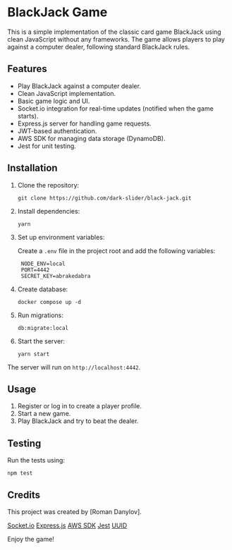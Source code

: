 # BlackJack Game

This is a simple implementation of the classic card game BlackJack using clean JavaScript without any frameworks. The game allows players to play against a computer dealer, following standard BlackJack rules.

## Features

- Play BlackJack against a computer dealer.
- Clean JavaScript implementation.
- Basic game logic and UI.
- Socket.io integration for real-time updates (notified when the game starts).
- Express.js server for handling game requests.
- JWT-based authentication.
- AWS SDK for managing data storage (DynamoDB).
- Jest for unit testing.

## Installation

1. Clone the repository:

   ```
   git clone https://github.com/dark-slider/black-jack.git
   ```

2. Install dependencies:

   ```
   yarn
   ```

3. Set up environment variables:

   Create a `.env` file in the project root and add the following variables:

   ```
    NODE_ENV=local
    PORT=4442
    SECRET_KEY=abrakedabra
   ```

4. Create database:
   
   ```
   docker compose up -d
   ```

5. Run migrations:

   ```
   db:migrate:local
   ```
   
6. Start the server:

   ```
   yarn start
   ```

The server will run on `http://localhost:4442`.

## Usage

1. Register or log in to create a player profile.
2. Start a new game.
3. Play BlackJack and try to beat the dealer.

## Testing

Run the tests using:

```
npm test
```

## Credits

This project was created by [Roman Danylov].

[Socket.io](https://socket.io/)
[Express.js](https://expressjs.com/)
[AWS SDK](https://aws.amazon.com/sdk-for-javascript/)
[Jest](https://jestjs.io/)
[UUID](https://www.npmjs.com/package/uuid)

Enjoy the game!
